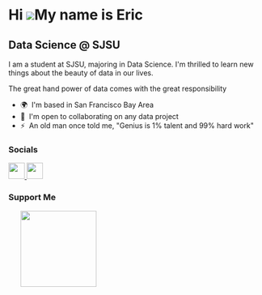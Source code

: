 Hi ![](https://user-images.githubusercontent.com/18350557/176309783-0785949b-9127-417c-8b55-ab5a4333674e.gif)My name is Eric
=====================================================================================================================================

Data Science @ SJSU
-------------------

I am a student at SJSU, majoring in Data Science. I'm thrilled to learn new things about the beauty of data in our lives. 

The great hand power of data comes with the great responsibility

* 🌍  I'm based in San Francisco Bay Area
* 🤝  I'm open to collaborating on any data project
* ⚡  An old man once told me, "Genius is 1% talent and 99% hard work"

### Socials

<p align="left"> <a href="https://www.github.com/Truong-NguyenData" target="_blank" rel="noreferrer"> <picture> <source media="(prefers-color-scheme: dark)" srcset="https://raw.githubusercontent.com/danielcranney/readme-generator/main/public/icons/socials/github-dark.svg" /> <source media="(prefers-color-scheme: light)" srcset="https://raw.githubusercontent.com/danielcranney/readme-generator/main/public/icons/socials/github.svg" /> <img src="https://raw.githubusercontent.com/danielcranney/readme-generator/main/public/icons/socials/github.svg" width="32" height="32" /> </picture> </a> <a href="https://www.linkedin.com/in/truong-nguyendata" target="_blank" rel="noreferrer"> <picture> <source media="(prefers-color-scheme: dark)" srcset="https://raw.githubusercontent.com/danielcranney/readme-generator/main/public/icons/socials/linkedin-dark.svg" /> <source media="(prefers-color-scheme: light)" srcset="https://raw.githubusercontent.com/danielcranney/readme-generator/main/public/icons/socials/linkedin.svg" /> <img src="https://raw.githubusercontent.com/danielcranney/readme-generator/main/public/icons/socials/linkedin.svg" width="32" height="32" /> </picture> </a></p>


### Support Me

<ul style="list-style-type: none; margin: 0;">

<li style="display: inline-block; margin-right: 0.25rem;"><a href="https://www.buymeacoffee.com/truongnguyendata"><img src="https://cdn.buymeacoffee.com/buttons/v2/default-yellow.png" width="150"/></a></li>

</ul>

